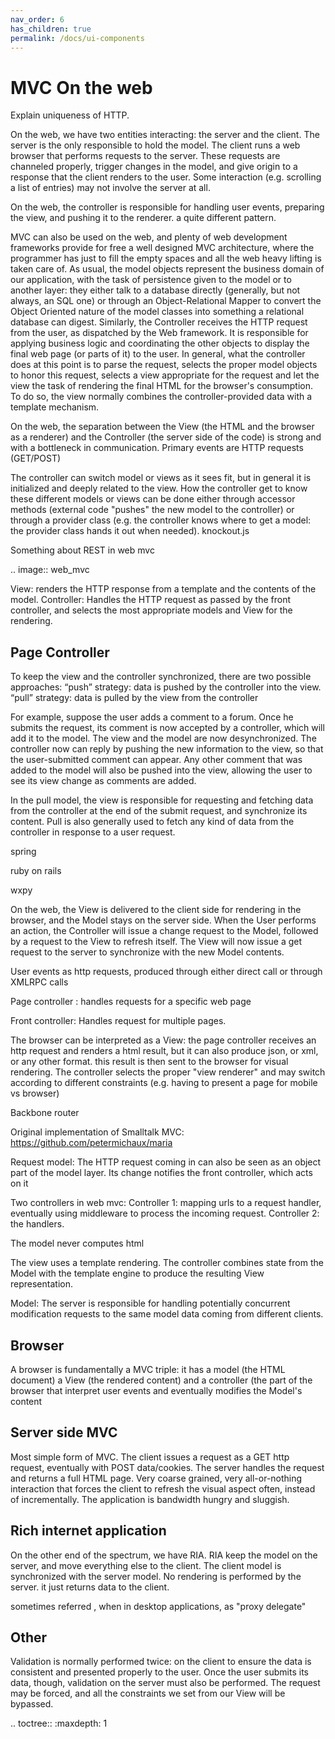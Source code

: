 ```yaml
---
nav_order: 6
has_children: true
permalink: /docs/ui-components
---
```

MVC On the web
==============

Explain uniqueness of HTTP.

On the web, we have two entities interacting: the server and the client.
The server is the only responsible to hold the model.
The client runs a web browser that performs requests to the server.
These requests are channeled properly, trigger changes in the model,
and give origin to a response that the client renders to the user.
Some interaction (e.g. scrolling a list of entries) may not involve 
the server at all.



On the web, the controller is responsible for handling user events, preparing
the view, and pushing it to the renderer. a quite different pattern.

MVC can also be used on the web, and plenty of web development frameworks
provide for free a well designed MVC architecture, where the programmer has
just to fill the empty spaces and all the web heavy lifting is taken care of.
As usual, the model objects represent the business domain of our application,
with the task of persistence given to the model or to another layer: they
either talk to a database directly (generally, but not always, an SQL one) or
through an Object-Relational Mapper to convert the Object Oriented nature of
the model classes into something a relational database can digest.  Similarly,
the Controller receives the HTTP request from the user, as dispatched by the
Web framework. It is responsible for applying business logic and coordinating
the other objects to display the final web page (or parts of it) to the user.
In general, what the controller does at this point is to parse the request,
selects the proper model objects to honor this request, selects a view
appropriate for the request and let the view the task of rendering the final
HTML for the browser's consumption. To do so, the view normally combines the
controller-provided data with a template mechanism.

On the web, the separation between the View (the HTML and the browser as a
renderer) and the Controller (the server side of the code) is strong and with a
bottleneck in communication. Primary events are HTTP requests (GET/POST) 
 
The controller can switch model or views as it sees fit, but in general it is
initialized and deeply related to the view. How the controller get to know
these different models or views can be done either through accessor methods
(external code "pushes" the new model to the controller) or through a provider
class (e.g. the controller knows where to get a model: the provider class hands
it out when needed).  knockout.js

Something about REST in web mvc








.. image:: web_mvc

View: renders the HTTP response from a template and the contents of the model.
Controller: Handles the HTTP request as passed by the front controller, and selects the
most appropriate models and View for the rendering.


Page Controller
---------------

To keep the view and the controller synchronized, there are two possible approaches:
“push” strategy: data is pushed by the controller into the view.
“pull” strategy: data is pulled by the view from the controller

For example, suppose the user adds a comment to a forum. Once he submits the
request, its comment is now accepted by a controller, which will add it to the
model. The view and the model are now desynchronized. The controller now can
reply by pushing the new information to the view, so that the user-submitted
comment can appear. Any other comment that was added to the model will also be
pushed into the view, allowing the user to see its view change as comments are
added.

In the pull model, the view is responsible for requesting and fetching data
from the controller at the end of the submit request, and synchronize its
content. Pull is also generally used to fetch any kind of data from the
controller in response to a user request.

spring

ruby on rails

wxpy

On the web, the View is delivered to the client side for rendering in the
browser, and the
Model stays on the server side. When the User performs an action, the
Controller will issue a change request to the Model, followed by a request to
the View to refresh itself. The View will now issue a get request to the server
to synchronize with the new Model contents.


User events as http requests, produced through either direct call or through
XMLRPC calls

Page controller : handles requests for a specific web page

Front controller: Handles request for multiple pages.


The browser can be interpreted as a View: the page controller receives an http request and renders
a html result, but it can also produce json, or xml, or any other format. this
result is then sent to the browser for visual rendering.  The controller
selects the proper "view renderer" and may switch according to different
constraints (e.g. having to present a page for mobile vs browser)


Backbone router


Original implementation of Smalltalk MVC: https://github.com/petermichaux/maria


Request model: The HTTP request coming in can also be seen as an object part of the
model layer. Its change notifies the front controller, which acts on it

Two controllers in web mvc:
Controller 1: mapping urls to a request handler, eventually using middleware to process the incoming request.
Controller 2: the handlers.

The model never computes html

The view uses a template rendering. The controller combines state from the Model with 
the template engine to produce the resulting View representation.

Model: The server is responsible for handling potentially concurrent modification requests
to the same model data coming from different clients.


Browser
-------
A browser is fundamentally a MVC triple: it has a model (the HTML document) a View (the rendered
content) and a controller (the part of the browser that interpret user events and eventually modifies
the Model's content

Server side MVC
---------------

Most simple form of MVC. The client issues a request as a GET http request, eventually
with POST data/cookies. The server handles the request and returns a full HTML page.
Very coarse grained, very all-or-nothing interaction that forces the client to refresh 
the visual aspect often, instead of incrementally. The application is bandwidth hungry and
sluggish.


Rich internet application
-------------------------

On the other end of the spectrum, we have RIA. RIA keep the model on the server, and move
everything else to the client. The client model is synchronized with the server model.
No rendering is performed by the server. it just returns data to the client.

sometimes referred , when in desktop applications, as "proxy delegate"

Other
-----

Validation is normally performed twice: on the client to ensure the data is consistent
and presented properly to the user. Once the user submits its data, though, validation on
the server must also be performed. The request may be forced, and all the constraints we set
from our View will be bypassed.

.. toctree::
   :maxdepth: 1

